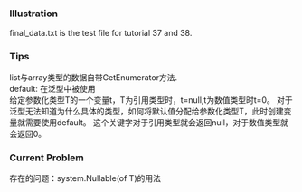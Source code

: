 ### Illustration
final_data.txt is the test file for tutorial 37 and 38.
### Tips
list与array类型的数据自带GetEnumerator方法.  
default: 在泛型中被使用  
  给定参数化类型T的一个变量t，T为引用类型时，t=null,t为数值类型时t=0。
  对于泛型无法知道为什么具体的类型，如何将默认值分配给参数化类型T，此时创建变量就需要使用default。
  这个关键字对于引用类型就会返回null，对于数值类型就会返回0。  
### Current Problem
存在的问题：system.Nullable(of T)的用法  
